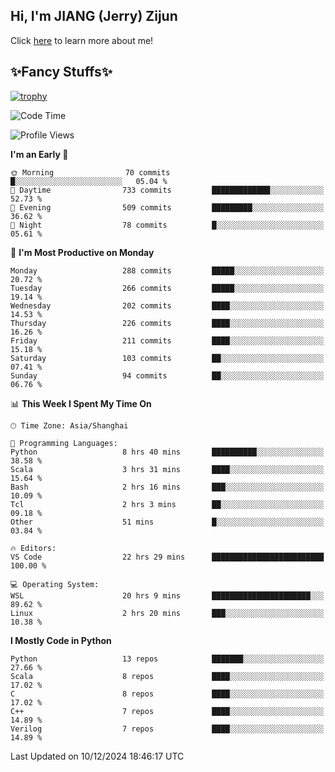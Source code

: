 ## Hi, I'm JIANG (Jerry) Zijun

Click [here](https://jzjerry.github.io/about/) to learn more about me!

## ✨Fancy Stuffs✨
[![trophy](https://github-profile-trophy.vercel.app/?username=jzjerry&theme=onedark)](https://github.com/ryo-ma/github-profile-trophy)
<!--START_SECTION:waka-->
![Code Time](http://img.shields.io/badge/Code%20Time-889%20hrs%2053%20mins-blue)

![Profile Views](http://img.shields.io/badge/Profile%20Views-0-blue)

**I'm an Early 🐤** 

```text
🌞 Morning                70 commits          █░░░░░░░░░░░░░░░░░░░░░░░░   05.04 % 
🌆 Daytime                733 commits         █████████████░░░░░░░░░░░░   52.73 % 
🌃 Evening                509 commits         █████████░░░░░░░░░░░░░░░░   36.62 % 
🌙 Night                  78 commits          █░░░░░░░░░░░░░░░░░░░░░░░░   05.61 % 
```
📅 **I'm Most Productive on Monday** 

```text
Monday                   288 commits         █████░░░░░░░░░░░░░░░░░░░░   20.72 % 
Tuesday                  266 commits         █████░░░░░░░░░░░░░░░░░░░░   19.14 % 
Wednesday                202 commits         ████░░░░░░░░░░░░░░░░░░░░░   14.53 % 
Thursday                 226 commits         ████░░░░░░░░░░░░░░░░░░░░░   16.26 % 
Friday                   211 commits         ████░░░░░░░░░░░░░░░░░░░░░   15.18 % 
Saturday                 103 commits         ██░░░░░░░░░░░░░░░░░░░░░░░   07.41 % 
Sunday                   94 commits          ██░░░░░░░░░░░░░░░░░░░░░░░   06.76 % 
```


📊 **This Week I Spent My Time On** 

```text
🕑︎ Time Zone: Asia/Shanghai

💬 Programming Languages: 
Python                   8 hrs 40 mins       ██████████░░░░░░░░░░░░░░░   38.58 % 
Scala                    3 hrs 31 mins       ████░░░░░░░░░░░░░░░░░░░░░   15.64 % 
Bash                     2 hrs 16 mins       ███░░░░░░░░░░░░░░░░░░░░░░   10.09 % 
Tcl                      2 hrs 3 mins        ██░░░░░░░░░░░░░░░░░░░░░░░   09.18 % 
Other                    51 mins             █░░░░░░░░░░░░░░░░░░░░░░░░   03.84 % 

🔥 Editors: 
VS Code                  22 hrs 29 mins      █████████████████████████   100.00 % 

💻 Operating System: 
WSL                      20 hrs 9 mins       ██████████████████████░░░   89.62 % 
Linux                    2 hrs 20 mins       ███░░░░░░░░░░░░░░░░░░░░░░   10.38 % 
```

**I Mostly Code in Python** 

```text
Python                   13 repos            ███████░░░░░░░░░░░░░░░░░░   27.66 % 
Scala                    8 repos             ████░░░░░░░░░░░░░░░░░░░░░   17.02 % 
C                        8 repos             ████░░░░░░░░░░░░░░░░░░░░░   17.02 % 
C++                      7 repos             ████░░░░░░░░░░░░░░░░░░░░░   14.89 % 
Verilog                  7 repos             ████░░░░░░░░░░░░░░░░░░░░░   14.89 % 
```




 Last Updated on 10/12/2024 18:46:17 UTC
<!--END_SECTION:waka-->
